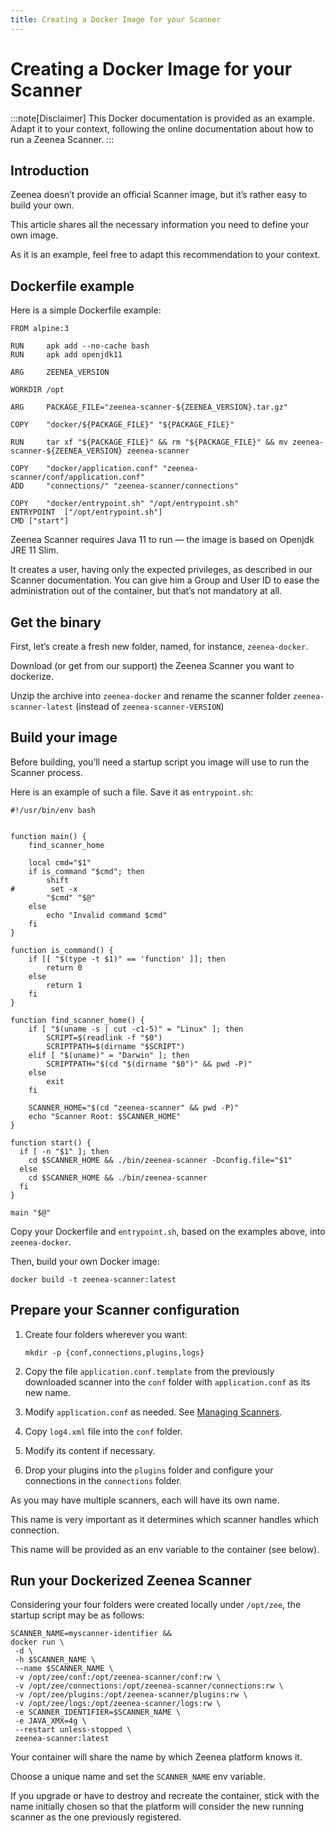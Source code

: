 ```yaml
---
title: Creating a Docker Image for your Scanner
---
```


# Creating a Docker Image for your Scanner

:::note[Disclaimer]
This Docker documentation is provided as an example. Adapt it to your context, following the online documentation about how to run a Zeenea Scanner.
:::

## Introduction

Zeenea doesn’t provide an official Scanner image, but it’s rather easy to build your own.

This article shares all the necessary information you need to define your own image.

As it is an example, feel free to adapt this recommendation to your context.

## Dockerfile example

Here is a simple Dockerfile example:

```
FROM alpine:3

RUN     apk add --no-cache bash
RUN     apk add openjdk11

ARG     ZEENEA_VERSION

WORKDIR /opt

ARG     PACKAGE_FILE="zeenea-scanner-${ZEENEA_VERSION}.tar.gz"

COPY    "docker/${PACKAGE_FILE}" "${PACKAGE_FILE}"

RUN     tar xf "${PACKAGE_FILE}" && rm "${PACKAGE_FILE}" && mv zeenea-scanner-${ZEENEA_VERSION} zeenea-scanner

COPY    "docker/application.conf" "zeenea-scanner/conf/application.conf"
ADD     "connections/" "zeenea-scanner/connections"

COPY    "docker/entrypoint.sh" "/opt/entrypoint.sh"
ENTRYPOINT  ["/opt/entrypoint.sh"]
CMD ["start"]
```

Zeenea Scanner requires Java 11 to run &mdash; the image is based on Openjdk JRE 11 Slim.

It creates a user, having only the expected privileges, as described in our Scanner documentation. You can give him a Group and User ID to ease the administration out of the container, but that’s not mandatory at all.

## Get the binary
First, let’s create a fresh new folder, named, for instance, `zeenea-docker`.

Download (or get from our support) the Zeenea Scanner you want to dockerize.

Unzip the archive into `zeenea-docker` and rename the scanner folder `zeenea-scanner-latest` (instead of `zeenea-scanner-VERSION`)

## Build your image
Before building, you’ll need a startup script you image will use to run the Scanner process.

Here is an example of such a file. Save it as `entrypoint.sh`:

```
#!/usr/bin/env bash


function main() {
    find_scanner_home

    local cmd="$1"
    if is_command "$cmd"; then
        shift
#        set -x
        "$cmd" "$@"
    else
        echo "Invalid command $cmd"
    fi
}

function is_command() {
    if [[ "$(type -t $1)" == 'function' ]]; then
        return 0
    else
        return 1
    fi
}

function find_scanner_home() {
    if [ "$(uname -s | cut -c1-5)" = "Linux" ]; then
        SCRIPT=$(readlink -f "$0")
        SCRIPTPATH=$(dirname "$SCRIPT")
    elif [ "$(uname)" = "Darwin" ]; then
        SCRIPTPATH="$(cd "$(dirname "$0")" && pwd -P)"
    else
        exit
    fi

    SCANNER_HOME="$(cd "zeenea-scanner" && pwd -P)"
    echo "Scanner Root: $SCANNER_HOME"
}

function start() {
  if [ -n "$1" ]; then
    cd $SCANNER_HOME && ./bin/zeenea-scanner -Dconfig.file="$1"
  else
    cd $SCANNER_HOME && ./bin/zeenea-scanner
  fi
}

main "$@"
```

Copy your Dockerfile and `entrypoint.sh`, based on the examples above, into `zeenea-docker`.

Then, build your own Docker image:

`docker build -t zeenea-scanner:latest`

## Prepare your Scanner configuration

1. Create four folders wherever you want:

   `mkdir -p {conf,connections,plugins,logs}`

2. Copy the file `application.conf.template` from the previously downloaded scanner into the `conf` folder with `application.conf` as its new name.
3. Modify `application.conf` as needed. See [Managing Scanners](./zeenea-managing-scanners).
4. Copy `log4.xml` file into the `conf` folder.
5. Modify its content if necessary.
6. Drop your plugins into the `plugins` folder and configure your connections in the `connections` folder.

As you may have multiple scanners, each will have its own name.

This name is very important as it determines which scanner handles which connection.

This name will be provided as an env variable to the container (see below).

## Run your Dockerized Zeenea Scanner

Considering your four folders were created locally under `/opt/zee`, the startup script may be as follows:

```
SCANNER_NAME=myscanner-identifier &&
docker run \
 -d \
 -h $SCANNER_NAME \
 --name $SCANNER_NAME \
 -v /opt/zee/conf:/opt/zeenea-scanner/conf:rw \
 -v /opt/zee/connections:/opt/zeenea-scanner/connections:rw \
 -v /opt/zee/plugins:/opt/zeenea-scanner/plugins:rw \
 -v /opt/zee/logs:/opt/zeenea-scanner/logs:rw \
 -e SCANNER_IDENTIFIER=$SCANNER_NAME \
 -e JAVA_XMX=4g \
 --restart unless-stopped \
 zeenea-scanner:latest
```

Your container will share the name by which Zeenea platform knows it.

Choose a unique name and set the `SCANNER_NAME` env variable.

If you upgrade or have to destroy and recreate the container, stick with the name initially chosen so that the platform will consider the new running scanner as the one previously registered.

